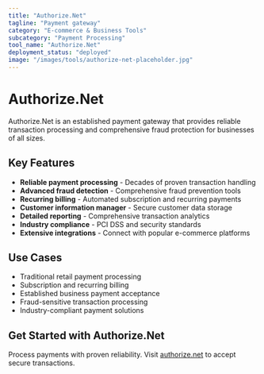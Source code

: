 ```yaml
---
title: "Authorize.Net"
tagline: "Payment gateway"
category: "E-commerce & Business Tools"
subcategory: "Payment Processing"
tool_name: "Authorize.Net"
deployment_status: "deployed"
image: "/images/tools/authorize-net-placeholder.jpg"
---
```


# Authorize.Net

Authorize.Net is an established payment gateway that provides reliable transaction processing and comprehensive fraud protection for businesses of all sizes.

## Key Features

- **Reliable payment processing** - Decades of proven transaction handling
- **Advanced fraud detection** - Comprehensive fraud prevention tools
- **Recurring billing** - Automated subscription and recurring payments
- **Customer information manager** - Secure customer data storage
- **Detailed reporting** - Comprehensive transaction analytics
- **Industry compliance** - PCI DSS and security standards
- **Extensive integrations** - Connect with popular e-commerce platforms

## Use Cases

- Traditional retail payment processing
- Subscription and recurring billing
- Established business payment acceptance
- Fraud-sensitive transaction processing
- Industry-compliant payment solutions

## Get Started with Authorize.Net

Process payments with proven reliability. Visit [authorize.net](https://www.authorize.net) to accept secure transactions.